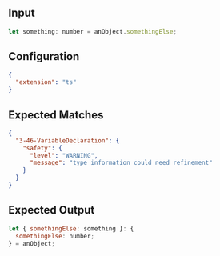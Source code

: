 

## Input
```javascript input
let something: number = anObject.somethingElse;
```

## Configuration
```json configuration
{
  "extension": "ts"
}
```

## Expected Matches
```json expected matches
{
  "3-46-VariableDeclaration": {
    "safety": {
      "level": "WARNING",
      "message": "type information could need refinement"
    }
  }
}
```

## Expected Output
```javascript expected output
let { somethingElse: something }: {
  somethingElse: number;
} = anObject;
```
